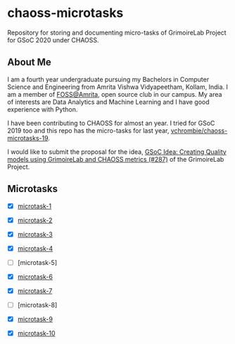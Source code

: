 # chaoss-microtasks
 Repository for storing and documenting micro-tasks of GrimoireLab Project for GSoC 2020 under CHAOSS.
 

## About Me

I am a fourth year undergraduate pursuing my Bachelors in Computer Science and Engineering from Amrita Vishwa Vidyapeetham, Kollam, India. I am a member of [FOSS@Amrita](https://amfoss.in), open source club in our campus. My area of interests are Data Analytics and Machine Learning and I have good experience with Python.

I have been contributing to CHAOSS for almost an year. I tried for GSoC 2019 too and this repo has the micro-tasks for last year, [vchrombie/chaoss-microtasks-19](https://github.com/vchrombie/chaoss-microtasks-19).

I would like to submit the proposal for the idea, [GSoC Idea: Creating Quality models using GrimoireLab and CHAOSS metrics (#287)](https://github.com/chaoss/grimoirelab/issues/287) of the GrimoireLab Project.


## Microtasks

- [x] [microtask-1](/microtask-1)
- [x] [microtask-2](/microtask-2)
- [x] [microtask-3](/microtask-3)
- [x] [microtask-4](/microtask-4)
- [ ] [microtask-5]
- [x] [microtask-6](/microtask-6)
- [x] [microtask-7](/microtask-7)
- [ ] [microtask-8]
- [x] [microtask-9](/microtask-9)
- [x] [microtask-10](/microtask-10)

